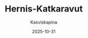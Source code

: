 ---
title: "Hernis-Katka­ravut"
image: "https://vegaanibotti.lauravuo.me/2025/10/2025-10-31_small.png"
date: 2025-10-31
receipt_url: "https://kasviskapina.fi/reseptit/hernis-katkaravut"
author: "Kasviskapina"
---